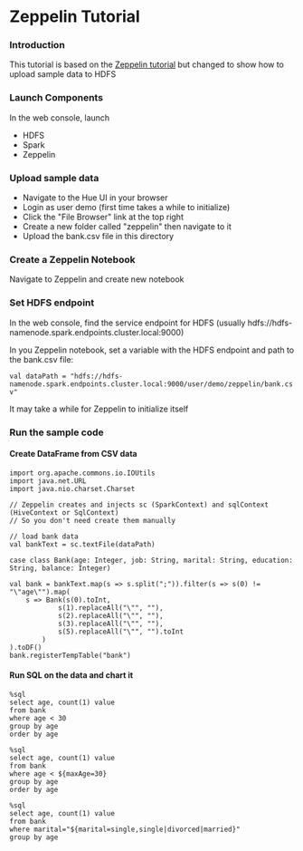 # Zeppelin Tutorial

### Introduction

This tutorial is based on the [Zeppelin tutorial](http://zeppelin-project.org/docs/tutorial/tutorial.html) but changed to show how to upload sample data to HDFS

### Launch Components

In the web console, launch

* HDFS
* Spark
* Zeppelin

### Upload sample data

* Navigate to the Hue UI in your browser
* Login as user demo (first time takes a while to initialize)
* Click the "File Browser" link at the top right
* Create a new folder called "zeppelin" then navigate to it
* Upload the bank.csv file in this directory

### Create a Zeppelin Notebook

Navigate to Zeppelin and create new notebook

### Set HDFS endpoint

In the web console, find the service endpoint for HDFS (usually hdfs://hdfs-namenode.spark.endpoints.cluster.local:9000)

In you Zeppelin notebook, set a variable with the HDFS endpoint and path to the bank.csv file:

`val dataPath = "hdfs://hdfs-namenode.spark.endpoints.cluster.local:9000/user/demo/zeppelin/bank.csv"`

It may take a while for Zeppelin to initialize itself

### Run the sample code

#### Create DataFrame from CSV data
```
import org.apache.commons.io.IOUtils
import java.net.URL
import java.nio.charset.Charset

// Zeppelin creates and injects sc (SparkContext) and sqlContext (HiveContext or SqlContext)
// So you don't need create them manually

// load bank data
val bankText = sc.textFile(dataPath)

case class Bank(age: Integer, job: String, marital: String, education: String, balance: Integer)

val bank = bankText.map(s => s.split(";")).filter(s => s(0) != "\"age\"").map(
    s => Bank(s(0).toInt,
            s(1).replaceAll("\"", ""),
            s(2).replaceAll("\"", ""),
            s(3).replaceAll("\"", ""),
            s(5).replaceAll("\"", "").toInt
        )
).toDF()
bank.registerTempTable("bank")
```
#### Run SQL on the data and chart it
```
%sql
select age, count(1) value
from bank
where age < 30
group by age
order by age

%sql
select age, count(1) value
from bank
where age < ${maxAge=30}
group by age
order by age

%sql
select age, count(1) value
from bank
where marital="${marital=single,single|divorced|married}"
group by age
```
